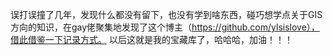 误打误撞了几年，发现什么都没有留下，也没有学到啥东西，碰巧想学点关于GIS方向的知识，在gay佬聚集地发现了这个博主（https://github.com/ylsislove），借此借鉴一下记录方式。
以后这就是我的宝藏库了，哈哈哈，加油！！！